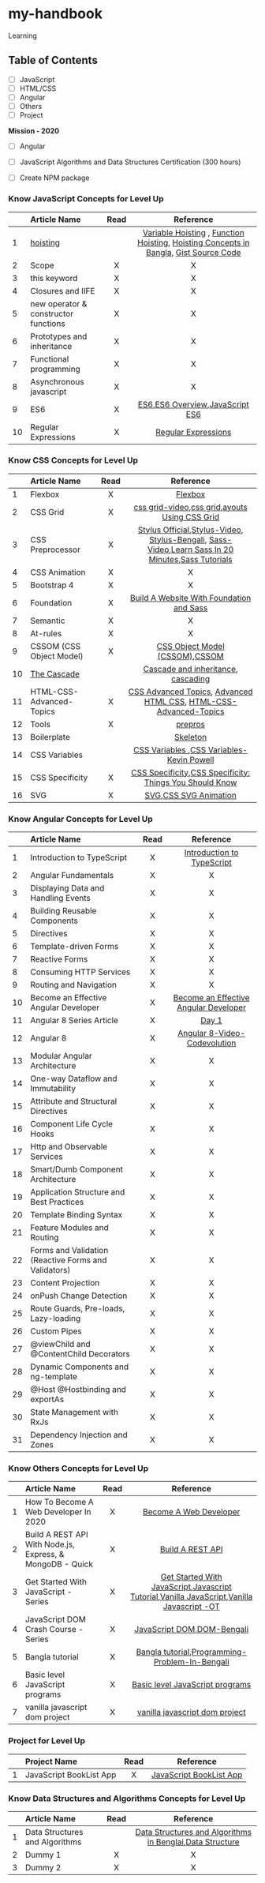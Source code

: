 # my-handbook
Learning
## Table of Contents
- [ ] JavaScript
- [ ] HTML/CSS
- [ ] Angular
- [ ] Others
- [ ] Project

**Mission - 2020**
- [ ] Angular
- [ ] JavaScript Algorithms and Data Structures Certification (300 hours)
- [ ] Create NPM package


### Know JavaScript Concepts for Level Up

|  | Article Name   |      Read       |  Reference | 
|----------|:-------------|:------:|:------:|
| 1 | [hoisting](https://bipon.me/the-concept-of-hoisting-in-javascript/) |  | [Variable Hoisting](https://codeburst.io/javascript-demystified-variable-hoisting-c3c4d2e8fd40) , [Function Hoisting](https://codeburst.io/javascript-demystified-02-function-hoisting-b83dcaeb265), [Hoisting Concepts in Bangla](https://bit.ly/2uC3eD4), [Gist Source Code](https://gist.github.com/bipon68/d0f014931653b0629a16b143c538d8e4)||
| 2 | Scope | X | X |
| 3 | this keyword | X | X |
| 4 | Closures and IIFE | X | X |
| 5 | new operator & constructor functions | X | X |
| 6 | Prototypes and inheritance | X | X |
| 7 | Functional programming | X | X |
| 8 | Asynchronous javascript | X | X |
| 9 | ES6 | X | [ES6](https://scrimba.com/g/gintrotoes6),[ES6 Overview](https://ponyfoo.com/articles/es6),[JavaScript ES6](https://bit.ly/2HuvPNA) |
| 10 | Regular Expressions | X | [Regular Expressions](https://scrimba.com/g/gregularexpressions) |



### Know CSS Concepts for Level Up

|  | Article Name   |      Read       |  Reference | 
|----------|:-------------|:------:|:------:|
| 1 | Flexbox | X | [Flexbox](https://scrimba.com/g/gflexbox) |
| 2 | CSS Grid | X | [css grid-video](https://www.youtube.com/watch?v=9zBsdzdE4sM),[css grid](https://scrimba.com/g/gR8PTE),[ayouts Using CSS Grid](https://www.youtube.com/watch?v=HgwCeNVPlo0) |
| 3 | CSS Preprocessor | X | [Stylus Official](http://stylus-lang.com/),[Stylus-Video](https://www.youtube.com/watch?v=eJahtnmywMI), [Stylus-Bengali](https://bit.ly/2SjFgWn), [Sass-Video](https://bit.ly/37CGYqr),[Learn Sass In 20 Minutes](https://bit.ly/3bIumkM),[Sass Tutorials](https://www.youtube.com/playlist?list=PL2CB1F80266E986EA) |
| 4 | CSS Animation | X | X |
| 5 | Bootstrap 4 | X | X |
| 6 | Foundation | X | [Build A Website With Foundation and Sass](https://bit.ly/32rYsVf) |
| 7 | Semantic | X | X |
| 8 | At-rules | X | X |
| 9 | CSSOM (CSS Object Model) | X | [CSS Object Model (CSSOM)](https://bit.ly/3bWHe70),[CSSOM](https://bit.ly/32frzeF) |
| 10 | [The Cascade](https://mzl.la/2V1NW5G) |  | [Cascade and inheritance](https://mzl.la/38EFWez), [cascading](https://www.w3.org/TR/css-cascade-4/#cascading) |
| 11 | HTML-CSS-Advanced-Topics | X | [CSS Advanced Topics](https://www.htmldog.com/guides/css/advanced/), [Advanced HTML CSS](https://learn.shayhowe.com/advanced-html-css/), [HTML-CSS-Advanced-Topics](https://github.com/MartinChavez/HTML-CSS-Advanced-Topics) |
| 12 | Tools | X | [prepros](https://prepros.io/) |
| 13 | Boilerplate |  | [Skeleton ](http://getskeleton.com/) |
| 14 | CSS Variables |  | [CSS Variables ](https://bit.ly/39HQJ88),[CSS Variables-Kevin Powell](https://bit.ly/2wjwbUR) |
| 15 | CSS Specificity | X | [CSS Specificity](https://css-tricks.com/specifics-on-css-specificity/),[CSS Specificity: Things You Should Know](https://bit.ly/39PQNTi) |
| 16 | SVG | X | [SVG](https://bit.ly/2HSb2DH),[CSS SVG Animation](https://bit.ly/392zbDu) |

### Know Angular Concepts for Level Up

|  | Article Name   |      Read       |  Reference | 
|----------|:-------------|:------:|:------:|
| 1 | Introduction to TypeScript | X | [Introduction to TypeScript](https://scrimba.com/g/gintrototypescript) |
| 2 | Angular Fundamentals | X | X |
| 3 | Displaying Data and Handling Events | X | X |
| 4 | Building Reusable Components | X | X |
| 5 | Directives | X | X |
| 6 | Template-driven Forms | X | X |
| 7 | Reactive Forms | X | X |
| 8 | Consuming HTTP Services | X | X |
| 9 | Routing and Navigation | X | X |
| 10 | Become an Effective Angular Developer | X | [Become an Effective Angular Developer](https://bit.ly/2OMnoBm) |
| 11 | Angular 8 Series Article | X | [Day 1](https://bit.ly/2OMm01C) |
| 12 | Angular 8 | X | [Angular 8-Video-Codevolution](https://www.youtube.com/watch?v=0eWrpsCLMJQ&list=PLC3y8-rFHvwhBRAgFinJR8KHIrCdTkZcZ) |
| 13 | Modular Angular Architecture | X | X |
| 14 | One-way Dataflow and Immutability | X | X |
| 15 | Attribute and Structural Directives | X | X |
| 16 | Component Life Cycle Hooks | X | X |
| 17 | Http and Observable Services | X | X |
| 18 | Smart/Dumb Component Architecture | X | X |
| 19 | Application Structure and Best Practices | X | X |
| 20 | Template Binding Syntax | X | X |
| 21 | Feature Modules and Routing | X | X |
| 22 | Forms and Validation (Reactive Forms and Validators) | X | X |
| 23 | Content Projection | X | X |
| 24 | onPush Change Detection | X | X |
| 25 | Route Guards, Pre-loads, Lazy-loading | X | X |
| 26 | Custom Pipes | X | X |
| 27 | @viewChild and @ContentChild Decorators | X | X |
| 28 | Dynamic Components and ng-template | X | X |
| 29 | @Host @Hostbinding and exportAs | X | X |
| 30 | State Management with RxJs | X | X |
| 31 | Dependency Injection and Zones | X | X |


### Know Others Concepts for Level Up

|  | Article Name   |      Read       |  Reference | 
|----------|:-------------|:------:|:------:|
| 1 | How To Become A Web Developer In 2020 | X| [Become A Web Developer](https://www.youtube.com/watch?v=v0Bkxc3YeIc)|
| 2 | Build A REST API With Node.js, Express, & MongoDB - Quick | X | [Build A REST API](https://www.youtube.com/watch?time_continue=26&v=fgTGADljAeg) |
| 3 | Get Started With JavaScript - Series | X| [Get Started With JavaScript](https://bit.ly/2weBll1),[Javascript Tutorial](https://bit.ly/2vQ4SkW),[Vanilla JavaScript](https://bit.ly/37NQuXQ),[Vanilla Javascript -OT](https://bit.ly/39YqABQ)|
| 4 | JavaScript DOM Crash Course - Series | X| [JavaScript DOM](https://bit.ly/2V7qnsd),[DOM-Bengali](https://bit.ly/2SBuCu5)|
| 5 | Bangla tutorial | X| [Bangla tutorial](https://github.com/nuhil/bangla-programming-resources),[Programming-Problem-In-Bengali](https://github.com/hasancse91/Programming-Problem-In-Bengali)|
| 6 | Basic level JavaScript programs | X| [Basic level JavaScript programs](https://bit.ly/39UWMGD)|
| 7 | vanilla javascript dom project | X| [vanilla javascript dom project](https://www.youtube.com/results?search_query=vanilla+javascript+dom+project)|

### Project for Level Up

|  | Project Name   |      Read       |  Reference | 
|----------|:-------------|:------:|:------:|
| 1 | JavaScript BookList App | X| [JavaScript BookList App](https://www.youtube.com/watch?v=JaMCxVWtW58)|

### Know Data Structures and Algorithms Concepts for Level Up

|  | Article Name   |      Read       |  Reference | 
|----------|:-------------|:------:|:------:|
| 1 | Data Structures and Algorithms |  | [Data Structures and Algorithms in Benglai](https://bit.ly/2uABgb6),[Data Structure](https://bit.ly/32rLp6b)|
| 2 | Dummy 1 | X | X |
| 3 | Dummy 2 | X | X |